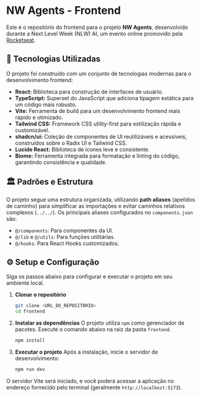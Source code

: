 # NW Agents - Frontend

Este é o repositório do frontend para o projeto **NW Agents**, desenvolvido durante a Next Level Week (NLW) AI, um evento online promovido pela [Rocketseat](https://www.rocketseat.com.br/).

## 🚀 Tecnologias Utilizadas

O projeto foi construído com um conjunto de tecnologias modernas para o desenvolvimento frontend:

- **React:** Biblioteca para construção de interfaces de usuário.
- **TypeScript:** Superset do JavaScript que adiciona tipagem estática para um código mais robusto.
- **Vite:** Ferramenta de build para um desenvolvimento frontend mais rápido e otimizado.
- **Tailwind CSS:** Framework CSS utility-first para estilização rápida e customizável.
- **shadcn/ui:** Coleção de componentes de UI reutilizáveis e acessíveis, construídos sobre o Radix UI e Tailwind CSS.
- **Lucide React:** Biblioteca de ícones leve e consistente.
- **Biome:** Ferramenta integrada para formatação e linting do código, garantindo consistência e qualidade.

## 🏛️ Padrões e Estrutura

O projeto segue uma estrutura organizada, utilizando **path aliases** (apelidos de caminho) para simplificar as importações e evitar caminhos relativos complexos (`../../`). Os principais aliases configurados no `components.json` são:

- `@/components`: Para componentes da UI.
- `@/lib` e `@/utils`: Para funções utilitárias.
- `@/hooks`: Para React Hooks customizados.

## ⚙️ Setup e Configuração

Siga os passos abaixo para configurar e executar o projeto em seu ambiente local.

1.  **Clonar o repositório**

    ```bash
    git clone <URL_DO_REPOSITORIO>
    cd frontend
    ```

2.  **Instalar as dependências**
    O projeto utiliza `npm` como gerenciador de pacotes. Execute o comando abaixo na raiz da pasta `frontend`.

    ```bash
    npm install
    ```

3.  **Executar o projeto**
    Após a instalação, inicie o servidor de desenvolvimento:
    ```bash
    npm run dev
    ```

O servidor Vite será iniciado, e você poderá acessar a aplicação no endereço fornecido pelo terminal (geralmente `http://localhost:5173`).
